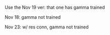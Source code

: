 Use the Nov 19 ver: that one has gamma trained

Nov 18: gamma not trained

Nov 23: w/ res conn, gamma not trained

